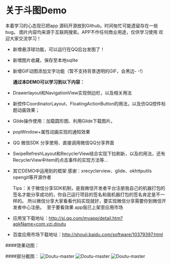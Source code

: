 # 关于斗图Demo
 本着学习的心态现已把app 源码开源放到Github。时间匆忙可能遗留存在一些bug。
图片内容均来源于互联网搜索。APP不作任何商业用途，仅供学习使用 欢迎大家交流学习！

 * 新增悬浮球功能，可以运行在QQ后台发图了！
 * 新增图片收藏，保存至本地sqlite
 * 新增GIF动图添加文字功能（暂不支持背景透明的GIF，会黑边- -!）
   
   **通过本DEMO可以学习到以下内容：**

* Drawerlayout和NavigationView实现侧边栏，以及相关用法
* 新控件CoordinatorLayout、FloatingActionButton的用法，以及仿QQ控件标题动画效果；
* Gilde操作使用：加载圆形图、利用Gilde下载图片。
* popWindow+属性动画实现的通知效果
* QQ 微信SDK 分享使用、直接调用微信QQ分享界面
* SwipeRefreshLayout和RecyclerView结合实现下拉刷新，以及的用法，还有RecyclerView中item的点击事件的实现方法等...
* 其它DEMO中运用到的框架
   感谢：xrecyclerview、glide、okhttputils opengit等开源作者

   Tips：关于微信分享SDK机制，是我微信开发者平台注册我自己的机器打包的签名才能分享成功的，你自己运行项目的签名和我机器打包的签名肯定是不一样的。
   所以微信分享大家看看代码实现就好，要实现微信分享需要你到微信开发者中心注册。
  至于要看效果 app我已上架至应用市场
* 应用宝下载地址：http://sj.qq.com/myapp/detail.htm?apkName=com.yzi.doutu
* 百度应用市场下载地址：http://shouji.baidu.com/software/10379397.html

####效果动图：

####部分截图：
![Doutu-master](https://github.com/yezihengok/Doutu-master/blob/master/screenshots/device-2016-11-15-162723.png)
![Doutu-master](https://github.com/yezihengok/Doutu-master/blob/master/screenshots/device-2016-11-15-164034.png)
![Doutu-master](https://github.com/yezihengok/Doutu-master/blob/master/screenshots/device-2016-11-15-164232.png)
 
